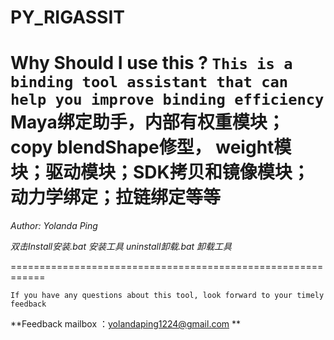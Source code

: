 # PY_RIGASSIT
Why Should I use this ?
``This is a binding tool assistant that can help you improve binding efficiency``
Maya绑定助手，内部有权重模块；copy blendShape修型， weight模块；驱动模块；SDK拷贝和镜像模块；动力学绑定；拉链绑定等等
=======================
*Author: Yolanda Ping*

*双击Install安装.bat 安装工具*
*uninstall卸载.bat 卸载工具*


============================================================

``If you have any questions about this tool, look forward to your timely feedback``

**Feedback mailbox ：yolandaping1224@gmail.com **




